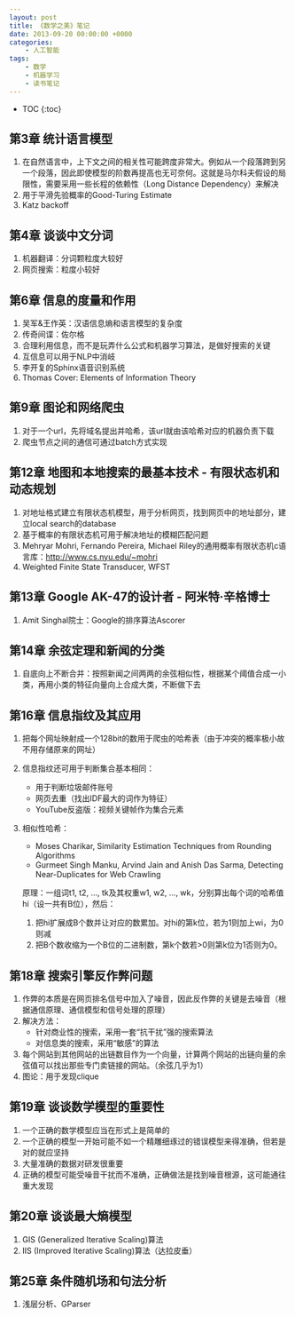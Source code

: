 ```yaml
---
layout: post
title: 《数学之美》笔记
date: 2013-09-20 00:00:00 +0000
categories:
    - 人工智能
tags:
    - 数学
    - 机器学习
    - 读书笔记
---
```


* TOC
{:toc}

## 第3章 统计语言模型

1. 在自然语言中，上下文之间的相关性可能跨度非常大。例如从一个段落跨到另一个段落，因此即使模型的阶数再提高也无可奈何。这就是马尔科夫假设的局限性，需要采用一些长程的依赖性（Long Distance Dependency）来解决
2. 用于平滑先验概率的Good-Turing Estimate
3. Katz backoff

## 第4章 谈谈中文分词

1. 机器翻译：分词颗粒度大较好
2. 网页搜索：粒度小较好

## 第6章 信息的度量和作用

1. 吴军&王作英：汉语信息熵和语言模型的复杂度
2. 传奇间谍：佐尔格
3. 合理利用信息，而不是玩弄什么公式和机器学习算法，是做好搜索的关键
4. 互信息可以用于NLP中消岐
5. 李开复的Sphinx语音识别系统
6. Thomas Cover: Elements of Information Theory

## 第9章 图论和网络爬虫

1. 对于一个url，先将域名提出并哈希，该url就由该哈希对应的机器负责下载
2. 爬虫节点之间的通信可通过batch方式实现

## 第12章 地图和本地搜索的最基本技术 - 有限状态机和动态规划

1. 对地址格式建立有限状态机模型，用于分析网页，找到网页中的地址部分，建立local search的database
2. 基于概率的有限状态机可用于解决地址的模糊匹配问题
3. Mehryar Mohri, Fernando Pereira, Michael Riley的通用概率有限状态机c语言库：<http://www.cs.nyu.edu/~mohri>
4. Weighted Finite State Transducer, WFST

## 第13章 Google AK-47的设计者 - 阿米特·辛格博士

1. Amit Singhal院士：Google的排序算法Ascorer

## 第14章 余弦定理和新闻的分类

1. 自底向上不断合并：按照新闻之间两两的余弦相似性，根据某个阈值合成一小类，再用小类的特征向量向上合成大类，不断做下去

## 第16章 信息指纹及其应用

1. 把每个网址映射成一个128bit的数用于爬虫的哈希表（由于冲突的概率极小故不用存储原来的网址）
2. 信息指纹还可用于判断集合基本相同：
   - 用于判断垃圾邮件账号
   - 网页去重（找出IDF最大的词作为特征）
   - YouTube反盗版：视频关键帧作为集合元素
3. 相似性哈希：
   - Moses Charikar, Similarity Estimation Techniques from Rounding Algorithms
   - Gurmeet Singh Manku, Arvind Jain and Anish Das Sarma, Detecting Near-Duplicates for Web Crawling

   原理：一组词t1, t2, …, tk及其权重w1, w2, …, wk，分别算出每个词的哈希值hi（设一共有B位），然后：
   1. 把hi扩展成B个数并让对应的数累加。对hi的第k位，若为1则加上wi，为0则减
   1. 把B个数收缩为一个B位的二进制数，第k个数若>0则第k位为1否则为0。

## 第18章 搜索引擎反作弊问题

1. 作弊的本质是在网页排名信号中加入了噪音，因此反作弊的关键是去噪音（根据通信原理、通信模型和信号处理的原理）
2. 解决方法：
   - 针对商业性的搜索，采用一套“抗干扰”强的搜索算法
   - 对信息类的搜索，采用“敏感”的算法
3. 每个网站到其他网站的出链数目作为一个向量，计算两个网站的出链向量的余弦值可以找出那些专门卖链接的网站。（余弦几乎为1）
4. 图论：用于发现clique

## 第19章 谈谈数学模型的重要性

1. 一个正确的数学模型应当在形式上是简单的
2. 一个正确的模型一开始可能不如一个精雕细琢过的错误模型来得准确，但若是对的就应坚持
3. 大量准确的数据对研发很重要
4. 正确的模型可能受噪音干扰而不准确，正确做法是找到噪音根源，这可能通往重大发现

## 第20章 谈谈最大熵模型

1. GIS (Generalized Iterative Scaling)算法
2. IIS (Improved Iterative Scaling)算法（达拉皮垂）

## 第25章 条件随机场和句法分析

1. 浅层分析、GParser
